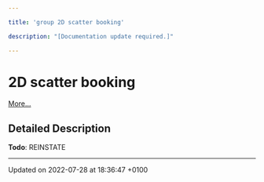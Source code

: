 ```yaml
---

title: 'group 2D scatter booking'

description: "[Documentation update required.]"

---
```


# 2D scatter booking

 [More...](#detailed-description)

## Detailed Description


**Todo**: REINSTATE 





-------------------------------

Updated on 2022-07-28 at 18:36:47 +0100
